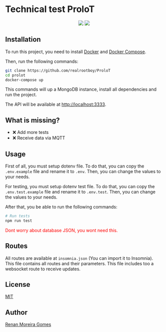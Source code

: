 # Technical test ProloT

<p align="center">
    <img src="https://img.shields.io/badge/node.js-6DA55F?style=flat&logo=node.js&logoColor=white"> </img>
    <img src="https://img.shields.io/badge/MongoDB-4EA94B?style=flat&logo=mongodb&logoColor=white"> </img>
</p>

## Installation

To run this project, you need to install [Docker](https://docs.docker.com/get-docker/) and [Docker Compose](https://docs.docker.com/compose/install/).

Then, run the following commands:

```bash
git clone https://github.com/realrootboy/ProloT
cd prolot
docker-compose up
```

This commands will up a MongoDB instance, install all dependencies and run the project.

The API will be available at [http://localhost:3333](http://localhost:3333).

## What is missing?

- ❌ Add more tests
- ❌ Receive data via MQTT

## Usage

First of all, you must setup dotenv file. To do that, you can copy the `.env.example` file and rename it to `.env`. Then, you can change the values to your needs.

For testing, you must setup dotenv test file. To do that, you can copy the `.env.test.example` file and rename it to `.env.test`. Then, you can change the values to your needs.

After that, you be able to run the following commands:

```bash
# Run tests
npm run test
```

<font color="red">Dont worry about database JSON, you wont need this.</font>

## Routes

All routes are available at `insomnia.json` (You can import it to Insomnia). This file contains all routes and their parameters. This file includes too a websocket route to receive updates.

## License

[MIT](https://choosealicense.com/licenses/mit/)

## Author

[Renan Moreira Gomes](
    https://www.linkedin.com/in/renan-moreira-gomes-572421184/
)
